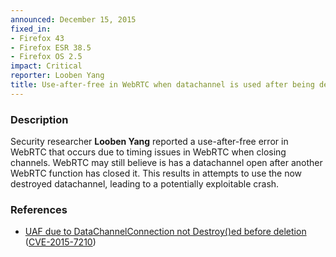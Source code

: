 ```yaml
---
announced: December 15, 2015
fixed_in:
- Firefox 43
- Firefox ESR 38.5
- Firefox OS 2.5
impact: Critical
reporter: Looben Yang
title: Use-after-free in WebRTC when datachannel is used after being destroyed
---
```


<h3>Description</h3>

<p>Security researcher <strong>Looben Yang</strong> reported a use-after-free error in
WebRTC that occurs due to timing issues in WebRTC when closing channels. WebRTC may still
believe is has a datachannel open after another WebRTC function has closed it. This
results in attempts to use the now destroyed datachannel, leading to a potentially
exploitable crash.
</p>

<h3>References</h3>

<ul>
  <li><a href="https://bugzilla.mozilla.org/show_bug.cgi?id=1218326">
       UAF due to DataChannelConnection not Destroy()ed before deletion</a>
(<a href="http://cve.mitre.org/cgi-bin/cvename.cgi?name=CVE-2015-7210"
class="ex-ref">CVE-2015-7210</a>)</li>
</ul>

